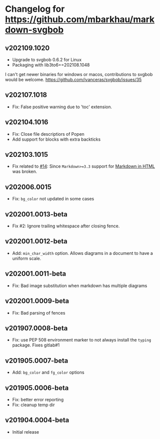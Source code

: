 # Changelog for https://github.com/mbarkhau/markdown-svgbob

## v202109.1020

 - Upgrade to svgbob 0.6.2 for Linux
 - Packaging with lib3to6==202108.1048

I can't get newer binaries for windows or macos, contributions to
svgbob would be welcome. https://github.com/ivanceras/svgbob/issues/35


## v202107.1018

 - Fix: False positive warning due to 'toc' extension.


## v202104.1016

 - Fix: Close file descriptiors of Popen
 - Add support for blocks with extra backticks


## v202103.1015

 - Fix related to [#14](https://gitlab.com/mbarkhau/markdown-katex/-/issues/14): Since `Markdown>=3.3` support for [Markdown in HTML][md_in_html] was broken.

[md_in_html]: https://python-markdown.github.io/extensions/md_in_html/


## v202006.0015

 - Fix: `bg_color` not updated in some cases


## v202001.0013-beta

 - Fix #2: Ignore trailing whitespace after closing fence.


## v202001.0012-beta

 - Add: `min_char_width` option. Allows diagrams in a document to have a uniform scale.


## v202001.0011-beta

 - Fix: Bad image substitution when markdown has multiple diagrams


## v202001.0009-beta

 - Fix: Bad parsing of fences


## v201907.0008-beta

 - Fix: use PEP 508 environment marker to not always install the `typing` package. Fixes gitlab#1


## v201905.0007-beta

 - Add: `bg_color` and `fg_color` options


## v201905.0006-beta

 - Fix: better error reporting
 - Fix: cleanup temp dir


## v201904.0004-beta

 - Initial release
